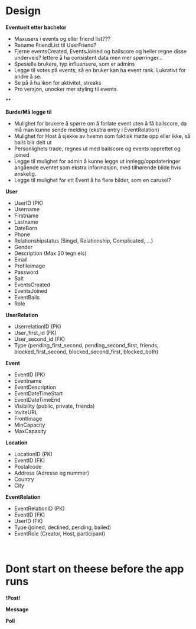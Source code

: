 # Design

**Eventuelt etter bachelor**

- Maxusers i events og eller friend list???
- Rename FriendList til UserFriend?
- Fjerne eventsCreated, EventsJoined og bailscore og heller regne disse underveis? lettere å ha consistent data men mer spørringer...
- Spesielle brukere, typ influensere, som er admins
- Legge til votes på events, så en bruker kan ha event rank. Lukrativt for andre å se.
- Se på å ha ikon for aktivitet, streaks
- Pro versjon, unocker mer styling til events.

\*\*

**Burde/Må legge til**

- Mulighet for brukere å spørre om å forlate event uten å få bailscore, da må man kunne sende melding (ekstra entry i EventRelation)
- Mulighet for Host å sjekke av hvemn som faktisk møtte opp eller ikke, så bails blir delt ut
- Personlighets trade, regnes ut med bailscore og events opprettet og joined
- Legge til mulighet for admin å kunne legge ut innlegg/oppdateringer angående eventet som ekstra informasjon, med tilhørende bilde hvis ønskelig.
- Legge til mulighet for ett Event å ha flere bilder, som en carusel?

**User**

<!-- Rank, bails, trade regnes ut i frontend -->

- UserID (PK)
- Username
- Firstname
- Lastname
- DateBorn
- Phone
- Relationshipstatus (Singel, Relationship, Complicated, ...)
- Gender
- Description (Max 20 tegn els)
- Email
- Profileimage
- Password
- Salt
- EventsCreated <!-- Burde endres til spørring -->
- EventsJoined <!-- Burde endres til spørring -->
- EventBails <!-- Burde endres til spørring -->
- Role

**UserRelation**

<!-- Viktig å sjekke om det finnes en relasjon mellom brukerene før man gjør operasjoner -->

- UserrelationID (PK) <!-- Vurdere kombo nøkkel -->
- User_first_id (FK)
- User_second_id (FK)
- Type (pending_first_second, pending_second_first, friends, blocked_first_second, blocked_second_first, blocked_both) <!-- Slett ved decline??? -->

**Event**

- EventID (PK)
- Eventname
- EventDescription
- EventDateTimeStart
- EventDateTimeEnd
- Visibility (public, private, friends)
- InviteURL
- FrontImage
- MinCapacity
- MaxCapasity

**Location**

- LocationID (PK)
- EventID (FK)
- Postalcode
- Address (Adresse og nummer)
- Country
- City

**EventRelation**

- EventRelationID (PK)
- EventID (FK)
- UserID (FK)
- Type (joined, declined, pending, bailed)
- EventRole (Creator, Host, participant)

<br />

# Dont start on theese before the app runs

**!Post!** <!-- Denne må kobles direkte til ett event, mulig brukeren som legger det ut også? -->

**Message**

**Poll**
